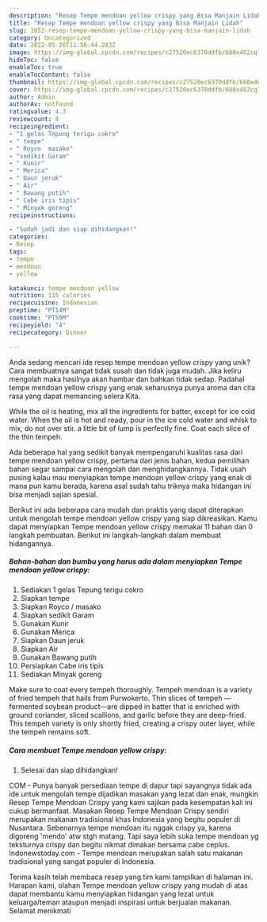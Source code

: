 ```yaml
---
description: "Resep Tempe mendoan yellow crispy yang Bisa Manjain Lidah"
title: "Resep Tempe mendoan yellow crispy yang Bisa Manjain Lidah"
slug: 1652-resep-tempe-mendoan-yellow-crispy-yang-bisa-manjain-lidah
category: Uncategorized
date: 2022-05-26T11:56:44.283Z
image: https://img-global.cpcdn.com/recipes/c27520ec6370ddfb/680x482cq70/tempe-mendoan-yellow-crispy-foto-resep-utama.jpg
hideToc: false
enableToc: true
enableTocContent: false
thumbnail: https://img-global.cpcdn.com/recipes/c27520ec6370ddfb/680x482cq70/tempe-mendoan-yellow-crispy-foto-resep-utama.jpg
cover: https://img-global.cpcdn.com/recipes/c27520ec6370ddfb/680x482cq70/tempe-mendoan-yellow-crispy-foto-resep-utama.jpg
author: Admin
authorAv: notfound
ratingvalue: 4.3
reviewcount: 8
recipeingredient:
- "1 gelas Tepung terigu cokro"
- " tempe"
- " Royco  masako"
- "sedikit Garam"
- " Kunir"
- " Merica"
- " Daun jeruk"
- " Air"
- " Bawang putih"
- " Cabe iris tipis"
- " Minyak goreng"
recipeinstructions:

- "Sudah jadi dan siap dihidangkan!"
categories:
- Resep
tags:
- tempe
- mendoan
- yellow

katakunci: tempe mendoan yellow 
nutrition: 115 calories
recipecuisine: Indonesian
preptime: "PT14M"
cooktime: "PT59M"
recipeyield: "4"
recipecategory: Dinner

---
```





Anda sedang mencari ide resep tempe mendoan yellow crispy yang unik? Cara membuatnya sangat tidak susah dan tidak juga mudah. Jika keliru mengolah maka hasilnya akan hambar dan bahkan tidak sedap. Padahal tempe mendoan yellow crispy yang enak seharusnya punya aroma dan cita rasa yang dapat memancing selera Kita.





While the oil is heating, mix all the ingredients for batter, except for ice cold water. When the oil is hot and ready, pour in the ice cold water and whisk to mix, do not over stir. a little bit of lump is perfectly fine. Coat each slice of the thin tempeh.

Ada beberapa hal yang sedikit banyak mempengaruhi kualitas rasa dari tempe mendoan yellow crispy, pertama dari jenis bahan, kedua pemilihan bahan segar sampai cara mengolah dan menghidangkannya. Tidak usah pusing kalau mau menyiapkan tempe mendoan yellow crispy yang enak di mana pun kamu berada, karena asal sudah tahu triknya maka hidangan ini bisa menjadi sajian spesial.






Berikut ini ada beberapa cara mudah dan praktis yang dapat diterapkan untuk mengolah tempe mendoan yellow crispy yang siap dikreasikan. Kamu dapat menyiapkan Tempe mendoan yellow crispy memakai 11 bahan dan 0 langkah pembuatan. Berikut ini langkah-langkah dalam membuat hidangannya.

<!--inarticleads1-->

##### Bahan-bahan dan bumbu yang harus ada dalam menyiapkan Tempe mendoan yellow crispy:

1. Sediakan 1 gelas Tepung terigu cokro
1. Siapkan  tempe
1. Siapkan  Royco / masako
1. Siapkan sedikit Garam
1. Gunakan  Kunir
1. Gunakan  Merica
1. Siapkan  Daun jeruk
1. Siapkan  Air
1. Gunakan  Bawang putih
1. Persiapkan  Cabe iris tipis
1. Sediakan  Minyak goreng


Make sure to coat every tempeh thoroughly. Tempeh mendoan is a variety of fried tempeh that hails from Purwokerto. Thin slices of tempeh —fermented soybean product—are dipped in batter that is enriched with ground coriander, sliced scallions, and garlic before they are deep-fried. This tempeh variety is only shortly fried, creating a crispy outer layer, while the tempeh remains soft. 

<!--inarticleads2-->

##### Cara membuat Tempe mendoan yellow crispy:


1. Selesai dan siap dihidangkan!

COM - Punya banyak persediaan tempe di dapur tapi sayangnya tidak ada ide untuk mengolah tempe dijadikan masakan yang lezat dan enak, mungkin Resep Tempe Mendoan Crispy yang kami sajikan pada kesempatan kali ini cukup bermanfaat. Masakan Resep Tempe Mendoan Crispy sendiri merupakan makanan tradisional khas Indonesia yang begitu populer di Nusantara. Sebenarnya tempe mendoan itu nggak crispy ya, karena digoreng &#39;mendo&#39; atw stgh matang. Tapi saya lebih suka tempe mendoan yg teksturnya crispy dan begitu nikmat dimakan bersama cabe ceplus. Indonewstoday.com - Tempe mendoan merupakan salah satu makanan tradisional yang sangat populer di Indonesia. 

Terima kasih telah membaca resep yang tim kami tampilkan di halaman ini. Harapan kami, olahan Tempe mendoan yellow crispy yang mudah di atas dapat membantu kamu menyiapkan hidangan yang lezat untuk keluarga/teman ataupun menjadi inspirasi untuk berjualan makanan. Selamat menikmati
